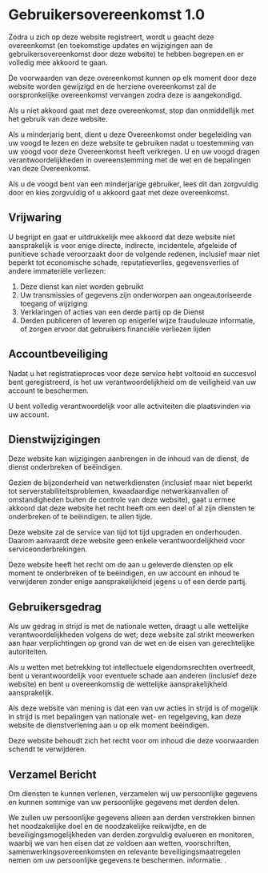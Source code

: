 # Gebruikersovereenkomst 1.0

Zodra u zich op deze website registreert, wordt u geacht deze overeenkomst (en toekomstige updates en wijzigingen aan de gebruikersovereenkomst door deze website) te hebben begrepen en er volledig mee akkoord te gaan.

De voorwaarden van deze overeenkomst kunnen op elk moment door deze website worden gewijzigd en de herziene overeenkomst zal de oorspronkelijke overeenkomst vervangen zodra deze is aangekondigd.

Als u niet akkoord gaat met deze overeenkomst, stop dan onmiddellijk met het gebruik van deze website.

Als u minderjarig bent, dient u deze Overeenkomst onder begeleiding van uw voogd te lezen en deze website te gebruiken nadat u toestemming van uw voogd voor deze Overeenkomst heeft verkregen. U en uw voogd dragen verantwoordelijkheden in overeenstemming met de wet en de bepalingen van deze Overeenkomst.

Als u de voogd bent van een minderjarige gebruiker, lees dit dan zorgvuldig door en kies zorgvuldig of u akkoord gaat met deze overeenkomst.

## Vrijwaring

U begrijpt en gaat er uitdrukkelijk mee akkoord dat deze website niet aansprakelijk is voor enige directe, indirecte, incidentele, afgeleide of punitieve schade veroorzaakt door de volgende redenen, inclusief maar niet beperkt tot economische schade, reputatieverlies, gegevensverlies of andere immateriële verliezen:

1. Deze dienst kan niet worden gebruikt
1. Uw transmissies of gegevens zijn onderworpen aan ongeautoriseerde toegang of wijziging
1. Verklaringen of acties van een derde partij op de Dienst
1. Derden publiceren of leveren op enigerlei wijze frauduleuze informatie, of zorgen ervoor dat gebruikers financiële verliezen lijden

## Accountbeveiliging

Nadat u het registratieproces voor deze service hebt voltooid en succesvol bent geregistreerd, is het uw verantwoordelijkheid om de veiligheid van uw account te beschermen.

U bent volledig verantwoordelijk voor alle activiteiten die plaatsvinden via uw account.

## Dienstwijzigingen

Deze website kan wijzigingen aanbrengen in de inhoud van de dienst, de dienst onderbreken of beëindigen.

Gezien de bijzonderheid van netwerkdiensten (inclusief maar niet beperkt tot serverstabiliteitsproblemen, kwaadaardige netwerkaanvallen of omstandigheden buiten de controle van deze website), gaat u ermee akkoord dat deze website het recht heeft om een ​​deel of al zijn diensten te onderbreken of te beëindigen. te allen tijde.

Deze website zal de service van tijd tot tijd upgraden en onderhouden. Daarom aanvaardt deze website geen enkele verantwoordelijkheid voor serviceonderbrekingen.

Deze website heeft het recht om de aan u geleverde diensten op elk moment te onderbreken of te beëindigen, en uw account en inhoud te verwijderen zonder enige aansprakelijkheid jegens u of een derde partij.

## Gebruikersgedrag

Als uw gedrag in strijd is met de nationale wetten, draagt ​​u alle wettelijke verantwoordelijkheden volgens de wet; deze website zal strikt meewerken aan haar verplichtingen op grond van de wet en de eisen van gerechtelijke autoriteiten.

Als u wetten met betrekking tot intellectuele eigendomsrechten overtreedt, bent u verantwoordelijk voor eventuele schade aan anderen (inclusief deze website) en bent u overeenkomstig de wettelijke aansprakelijkheid aansprakelijk.

Als deze website van mening is dat een van uw acties in strijd is of mogelijk in strijd is met bepalingen van nationale wet- en regelgeving, kan deze website de dienstverlening aan u op elk moment beëindigen.

Deze website behoudt zich het recht voor om inhoud die deze voorwaarden schendt te verwijderen.

## Verzamel Bericht

Om diensten te kunnen verlenen, verzamelen wij uw persoonlijke gegevens en kunnen sommige van uw persoonlijke gegevens met derden delen.

We zullen uw persoonlijke gegevens alleen aan derden verstrekken binnen het noodzakelijke doel en de noodzakelijke reikwijdte, en de beveiligingsmogelijkheden van derden zorgvuldig evalueren en monitoren, waarbij we van hen eisen dat ze voldoen aan wetten, voorschriften, samenwerkingsovereenkomsten en relevante beveiligingsmaatregelen nemen om uw persoonlijke gegevens te beschermen. informatie. .
